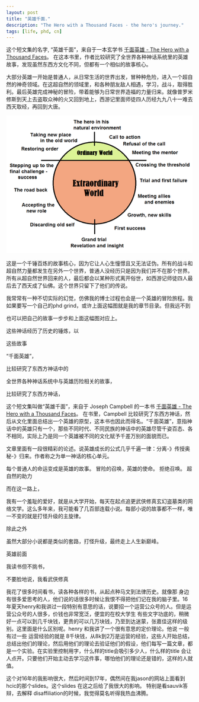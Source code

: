```yaml
---
layout: post
title: "英雄千面."
description: "The Hero with a Thousand Faces - the hero's journey."
tags: [life, phd, cn]
---
```


这个短文集的名字, “英雄千面”，来自于一本玄学书 [千面英雄 - The Hero with a Thousand Faces](https://www.amazon.com/Thousand-Faces-Collected-Joseph-Campbell/dp/1577315936/)。 在这本书里，作者比较研究了全世界各种神话系统里的英雄故事，发现虽然东西方文化不同，但都有一个相似的故事核心。

大部分英雄一开始是普通人，从日常生活的世界出发，冒种种危险，进入一个超自然的神奇领域。在这超自然的领域里，和各种朋友敌人相遇，学习，战斗，取得胜利。最后英雄完成神秘的冒险，带着能够为日常世界造福的力量归来。就像普罗米修斯到天上去盗取众神的火又回到地上，西游记里面师徒四人历经九九八十一难去西天取经，再回到大唐。

<img src="/resources/the_hero_journey.png" alt="hero journey"/> 

这是一个千锤百炼的故事核心，因为它让人心生憧憬且又无法证伪。所有的战斗和超自然力量都发生在另外一个世界，普通人没经历只是因为我们并不在那个世界。所有从超自然世界回来的人，最后都会以某种形式离开俗世，如西游记师徒四人最后去了西天成了仙佛。这个世界只留下了他们的传说。

我常常有一种不切实际的幻觉，仿佛我的博士过程也会是一个英雄的冒险旅程。我如果要写一个自己的phd grind，或许上面这幅图就是我的章节目录。但我远不到


也可以把自己的故事一步步和上面这幅图对应上。


这些神话经历了历史的锤炼，以

这些故事


“千面英雄”，

比较研究了东西方神话中的

全世界各种神话系统中与英雄历险相关的故事，

比较研究了东西方神话，

这个短文集叫做“英雄千面”，来自于 Joseph Campbell 的一本书 [千面英雄 - The Hero with a Thousand Faces](https://www.amazon.com/Thousand-Faces-Collected-Joseph-Campbell/dp/1577315936/)。 
在书里，Campbell 比较研究了东西方神话，然后从文化里面总结出一个英雄的原型，这本书也因此而得名。“千面英雄”，意指神话中的英雄只有一个，那些不同时代、不同民族的神话中的英雄尽管千姿百态、各不相同，实际上乃是同一个英雄被不同的文化赋予千差万别的面貌而已。

文章里面有一段很精彩的论述。说英雄成长的公式几乎千遍一律：分离-》传授奥秘-》归来。作者称之为单一神话的核心单元。


每个普通人的命运变成是英雄的故事。
冒险的召唤，英雄的使命。
拒绝召唤。
超自然的助力

而在这一路上，




我有一个羞耻的爱好，就是从大学开始，每天在起点追更武侠修真玄幻盗墓类的网络文学。这么多年来，我可能看了几百部连载小说。每部小说的故事都不一样，唯一不变的就是打怪升级的主旋律。


除此之外

虽然大部分小说都是类似的套路，打怪升级，最终走上人生新巅峰。



英雄前面


我读书但不挑书，

不要脸地说，我看武侠修真

我花了很多时间看书，读各种各样的书，从起点种马文到法律历史。就像那
身边有很多爱思考的人，他们说的话很多时候让我恨不得把他们记在我的脑子里。16年夏天henry和我讲过一段特别有意思的话，说要招一个运营公众号的人。但是运营公众号的人很多，价钱也非常宽泛，便宜的在校大学生 有些文字功底的，稍微好一点可以到几千块钱，更贵的可以几万块钱，乃至到达迷蒙，张嘉佳这样的级别。这里面是什么区别呢。henry 和我讲了一个很有意思的定价理论。他说 一般有过一些 运营经验的就是 8千块钱，从8k到2万是运营的经验，这些人开始总结，总结出他们的理论，然后用他们的理论去验证他们的假设，他们每写一篇文章，都是一个实验。在实验里控制用字，什么样的title会吸引多少人，什么样的title 会让人点开。只要他们开始主动去学习这件事，哪怕他们的理论还是错的，这样的人就值。

这个对16年的我影响很大，然后时间到17年，偶然间在我jason的网站上面看到hcic的那个slides。这个slides 在这之后给了我很大的影响。
特别是看sauvik答辩，去解释 disaffiliation的时候，我觉得莫名听得我热血沸腾。